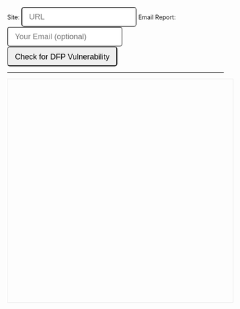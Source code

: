 <!-- Global site tag (gtag.js) - Google Analytics -->
<!-- Google Analytics -->
<script>
window.ga=window.ga||function(){(ga.q=ga.q||[]).push(arguments)};ga.l=+new Date;
ga('create', 'UA-1241000-12', 'auto');
ga('send', 'pageview');
</script>
<script async src='https://www.google-analytics.com/analytics.js'></script>
<!-- End Google Analytics -->


<style>
    
    .input-lg {
    height: 46px;
    padding: 10px 16px;
    font-size: 18px;
    line-height: 1.3333333;
    border-radius: 6px;
}
</style>

<form method="get" action="https://3xaar5y426.execute-api.us-east-1.amazonaws.com/prod/dfp-vuln-checker" id="checkurl">
    <label for="url">Site: <input name="url" id="url" class="input-lg" placeholder="URL"></label>
    <label for="email">Email Report: <input name="email" id="email" class="input-lg" placeholder="Your Email (optional)"></label> &nbsp;<input type="submit" value="Check for DFP Vulnerability" class="input-lg"> <br>
</form>
<hr/>
<div style="padding:10px;border:1px solid #ececec;width:100%;height:500px;overflow:scroll" id="output"></div>

<script>
 
  
  var lambdaurl = 'https://3xaar5y426.execute-api.us-east-1.amazonaws.com/prod/dfp-vuln-checker';
  
 
  
  var form = document.getElementById('checkurl');
    var output = document.getElementById('output');

  // Adds a listener for the "submit" event.
  form.addEventListener('submit', function(event) {


    event.preventDefault();
    
    var url = '', email = '';
    try{
      url = (form.url.value || event.srcElement.url.value);
      email = (form.email.value || event.srcElement.email.value);
    }catch(e){}
    
    ga('send', {
            hitType: 'event',
            eventCategory: 'Check URL',
            eventAction: 'submit',
            eventLabel: url + ' ' + email,
            transport: 'beacon' 
    });
    
    lambdaurl += '?url=' + url;
    //tracker.send("event", "CheckURL", "submit", url + ' ' + email);
    
    //setTimeout(function(){window.location = lambdaurl}, 200);
    
     var xhr = new XMLHttpRequest();
    xhr.open('GET', lambdaurl, true);
    xhr.responseType = 'text';
    output.innerHTML='Checking site now....'
    
    xhr.onload = function () {
        if (xhr.readyState === xhr.DONE) {
            if (xhr.status === 200) {
            console.log(xhr.response.length,(xhr.response.length > 1))
            if(xhr.response.length > 1){
               output.innerHTML=(xhr.responseText);
            }
               output.innerHTML='Site is probably not vulnerable.'
            }
        }
    };

xhr.send(null);
    
  });


</script>


